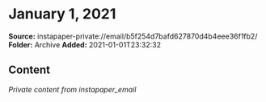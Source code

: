 # January 1, 2021

**Source:** instapaper-private://email/b5f254d7bafd627870d4b4eee36f1fb2/
**Folder:** Archive
**Added:** 2021-01-01T23:32:32




## Content
*Private content from instapaper_email*
